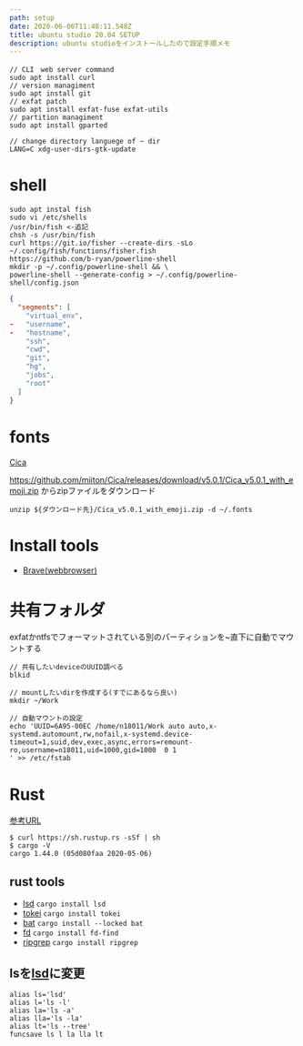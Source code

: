 ```yaml
---
path: setup
date: 2020-06-06T11:48:11.548Z
title: ubuntu studio 20.04 SETUP
description: ubuntu studioをインストールしたので設定手順メモ
---
```

```
// CLI　web server command
sudo apt install curl 
// version managiment
sudo apt install git 
// exfat patch
sudo apt install exfat-fuse exfat-utils
// partition managiment 
sudo apt install gparted
```
```
// change directory languege of ~ dir
LANG=C xdg-user-dirs-gtk-update
```

# shell
```
sudo apt instal fish
sudo vi /etc/shells
/usr/bin/fish <-追記
chsh -s /usr/bin/fish
curl https://git.io/fisher --create-dirs -sLo ~/.config/fish/functions/fisher.fish
https://github.com/b-ryan/powerline-shell
mkdir -p ~/.config/powerline-shell && \
powerline-shell --generate-config > ~/.config/powerline-shell/config.json
```
```json
{
  "segments": [
    "virtual_env",
-   "username",
-   "hostname",
    "ssh",
    "cwd",
    "git",
    "hg",
    "jobs",
    "root"
  ]
}
```
# fonts
[Cica](https://github.com/miiton/Cica)

https://github.com/miiton/Cica/releases/download/v5.0.1/Cica_v5.0.1_with_emoji.zip
からzipファイルをダウンロード
```
unzip ${ダウンロード先}/Cica_v5.0.1_with_emoji.zip -d ~/.fonts
```
# Install tools
- [Brave(webbrowser)](https://brave.com/ja/)


# 共有フォルダ
exfatかntfsでフォーマットされている別のパーティションを~直下に自動でマウントする
```
// 共有したいdeviceのUUID調べる
blkid

// mountしたいdirを作成する(すでにあるなら良い)
mkdir ~/Work

// 自動マウントの設定
echo 'UUID=6A95-00EC /home/n18011/Work auto auto,x-systemd.automount,rw,nofail,x-systemd.device-timeout=1,suid,dev,exec,async,errors=remount-ro,username=n18011,uid=1000,gid=1000  0 1
' >> /etc/fstab
```



# Rust
[参考URL](https://doc.rust-jp.rs/book/second-edition/ch01-01-installation.html)
```
$ curl https://sh.rustup.rs -sSf | sh
$ cargo -V
cargo 1.44.0 (05d080faa 2020-05-06)
```

## rust tools
- [lsd](https://github.com/Peltoche/lsd)
```cargo install lsd```
- [tokei](https://github.com/XAMPPRocky/tokei)
```cargo install tokei```
- [bat](https://github.com/sharkdp/bat) ```cargo install --locked bat```
- [fd](https://github.com/sharkdp/fd)
```cargo install fd-find```
- [ripgrep](https://github.com/BurntSushi/ripgrep)
```cargo install ripgrep```

## lsを[lsd](https://github.com/Peltoche/lsd)に変更
```
alias ls='lsd'
alias l='ls -l'
alias la='ls -a'
alias lla='ls -la'
alias lt='ls --tree'
funcsave ls l la lla lt
```
